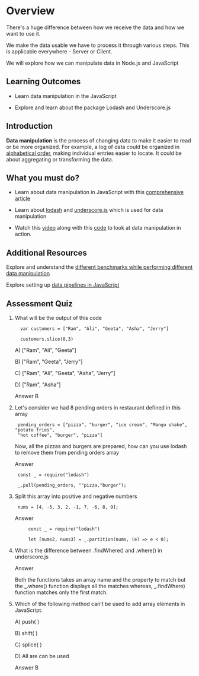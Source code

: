 
  

# Overview

  

There's a huge difference between how we receive the data and how we want to use it.

We make the data usable we have to process it through various steps. This is applicable everywhere - Server or Client.

We will explore how we can manipulate data in Node.js and JavaScript

  

## Learning Outcomes

  

- Learn data manipulation in the JavaScript

- Explore and learn about the package Lodash and Underscore.js

## Introduction

  

**Data manipulation** is the process of changing data to make it easier to read or be more organized. For example, a log of data could be organized in [alphabetical order](https://www.computerhope.com/jargon/l/lexisort.htm), making individual entries easier to locate. It could be about aggregating or transforming the data.

  

## What you must do?

  

- Learn about data manipulation in JavaScript with this [comprehensive article](http://learnjsdata.com/)

- Learn about [lodash](http://zetcode.com/javascript/lodash/) and [underscore.js](https://keyholesoftware.com/2016/10/24/an-introduction-to-underscore-js/) which is used for data manipulation

- Watch this [video](https://www.youtube.com/watch?v=KhQkErkEips) along  with this [code](https://github.com/shama/letswritecode/tree/master/js-arrays) to look at data manipulation in action.
  

## Additional Resources

  

Explore and understand the [different benchmarks while performing different data manipulation](https://blog.bitsrc.io/you-dont-need-lodash-or-how-i-started-loving-javascript-functions-3f45791fa6cd)

Explore setting up [data pipelines in JavaScript](https://medium.com/javascript-scene/transducers-efficient-data-processing-pipelines-in-javascript-7985330fe73d)

## Assessment Quiz

1.  What will be the output of this code

		  var customers = ["Ram", "Ali", "Geeta", "Asha", "Jerry"]
		  
		  customers.slice(0,3)

	A) ["Ram", "Ali", "Geeta"]

	B) ["Ram", "Geeta",  "Jerry"]

	C) ["Ram", "Ali", "Geeta", "Asha", "Jerry"]

	D) ["Ram",  "Asha"]

	Answer B

2. Let's consider we had 8 pending orders in restaurant defined in this array
		
	    pending_orders = ["pizza", "burger", "ice cream", "Mango shake", "potato fries", 
	    "hot coffee", "burger", "pizza"]

	Now, all the pizzas and burgers are prepared, how can you use lodash to remove them from pending orders array

	Answer

		const _ = require("lodash")

		_.pull(pending_orders, ""pizza,"burger");

3. Split this array into positive and negative numbers

		nums = [4, -5, 3, 2, -1, 7, -6, 8, 9];
	Answer
		
			const _ = require("lodash")

			let [nums2, nums3] = _.partition(nums, (e) => e < 0);

4. What is the difference between .findWhere() and .where() in underscore.js

	Answer

	Both the functions takes an array name and the property to match but the _.where() function displays all the matches whereas, _.findWhere) function matches only the first match.

5. Which of the following method can’t be used to add array elements in JavaScript.  

	A) push( )  

	B) shift( )  

	C) splice( )  

	D) All are can be used

	Answer B